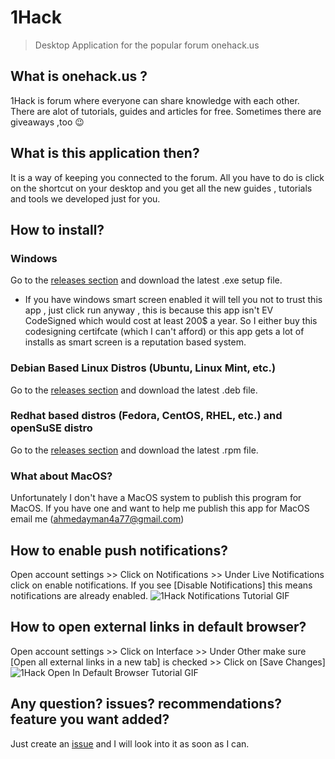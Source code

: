 # 1Hack
> Desktop Application for the popular forum onehack.us
## What is onehack.us ?
1Hack is forum where everyone can share knowledge with each other. There are alot of tutorials, guides and articles for free. Sometimes there are giveaways ,too :wink:
## What is this application then?
It is a way of keeping you connected to the forum. All you have to do is click on the shortcut on your desktop and you get all the new guides , tutorials and tools we developed just for you.
## How to install?
### Windows
Go to the [releases section](https://github.com/ahmedayman4a/1Hack/releases) and download the latest .exe setup file.

* If you have windows smart screen enabled it will tell you not to trust this app , just click run anyway , this is because this app isn't EV CodeSigned which would cost at least 200$ a year. So I either buy this codesigning certifcate (which I can't afford) or this app gets a lot of installs as smart screen is a reputation based system.
### Debian Based Linux Distros (Ubuntu, Linux Mint, etc.)
Go to the [releases section](https://github.com/ahmedayman4a/1Hack/releases) and download the latest .deb file.
### Redhat based distros (Fedora, CentOS, RHEL, etc.) and openSuSE distro
Go to the [releases section](https://github.com/ahmedayman4a/1Hack/releases) and download the latest .rpm file.
### What about MacOS?
Unfortunately I don't have a MacOS system to publish this program for MacOS. If you have one and want to help me publish this app for MacOS email me ([ahmedayman4a77@gmail.com](mailto:ahmedayman4a77@gmail.com))
## How to enable push notifications?
Open account settings >> Click on Notifications >> Under Live Notifications click on enable notifications. If you see [Disable Notifications] this means notifications are already enabled.
![1Hack Notifications Tutorial GIF](https://raw.githubusercontent.com/ahmedayman4a/1Hack/master/img/1HackNotificationsTutorial.gif)
## How to open external links in default browser?
Open account settings >> Click on Interface >> Under Other make sure [Open all external links in a new tab] is checked >> Click on [Save Changes]
![1Hack Open In Default Browser Tutorial GIF](https://raw.githubusercontent.com/ahmedayman4a/1Hack/master/img/1HackDefaultBrowserTutorial.gif)
## Any question? issues? recommendations? feature you want added?
Just create an [issue](https://github.com/ahmedayman4a/1Hack/issues/new/choose) and I will look into it as soon as I can.
